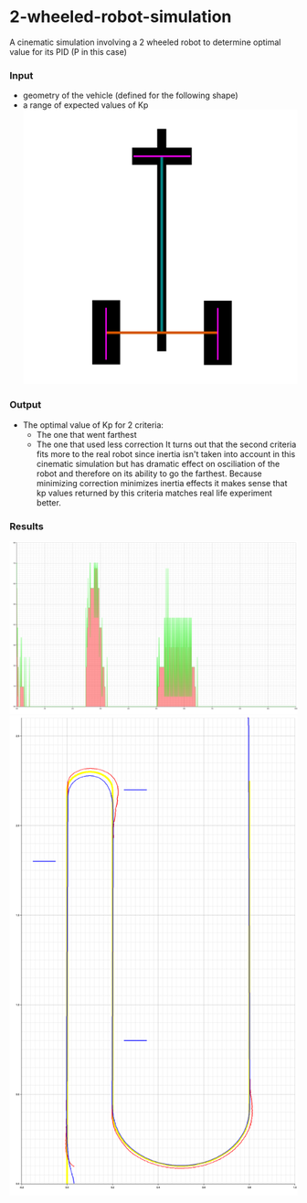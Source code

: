 # 2-wheeled-robot-simulation
A cinematic simulation involving a 2 wheeled robot to determine optimal value for its PID (P in this case)

### Input

- geometry of the vehicle (defined for the following shape)
- a range of expected values of Kp
![expected shape](/docs/shape.png)

### Output

- The optimal value of Kp for 2 criteria:
    - The one that went farthest
    - The one that used less correction
It turns out that the second criteria fits more to the real robot since inertia isn't taken into account in this cinematic simulation but has dramatic effect on osciliation of the robot and
therefore on its ability to go the farthest. Because minimizing correction minimizes inertia effects it makes sense that kp values returned by this criteria matches real life experiment better.

### Results
![Correction Intensity](/src/omega.png)
![Followed Path](/src/path.png)
